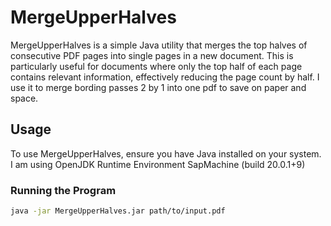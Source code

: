 # MergeUpperHalves

MergeUpperHalves is a simple Java utility that merges the top halves of consecutive PDF pages into single pages in a new document. This is particularly useful for documents where only the top half of each page contains relevant information, effectively reducing the page count by half.
I use it to merge bording passes 2 by 1 into one pdf to save on paper and space.

## Usage

To use MergeUpperHalves, ensure you have Java installed on your system. I am using OpenJDK Runtime Environment SapMachine (build 20.0.1+9)

### Running the Program

```bash
java -jar MergeUpperHalves.jar path/to/input.pdf
